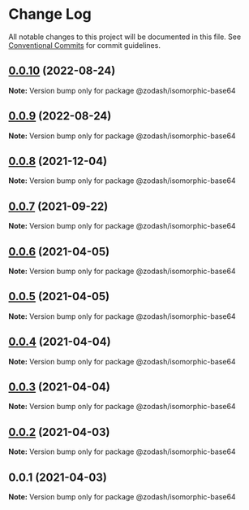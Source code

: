 # Change Log

All notable changes to this project will be documented in this file.
See [Conventional Commits](https://conventionalcommits.org) for commit guidelines.

## [0.0.10](https://github.com/zcorky/zodash/compare/@zodash/isomorphic-base64@0.0.9...@zodash/isomorphic-base64@0.0.10) (2022-08-24)

**Note:** Version bump only for package @zodash/isomorphic-base64





## [0.0.9](https://github.com/zcorky/zodash/compare/@zodash/isomorphic-base64@0.0.8...@zodash/isomorphic-base64@0.0.9) (2022-08-24)

**Note:** Version bump only for package @zodash/isomorphic-base64





## [0.0.8](https://github.com/zcorky/zodash/compare/@zodash/isomorphic-base64@0.0.7...@zodash/isomorphic-base64@0.0.8) (2021-12-04)

**Note:** Version bump only for package @zodash/isomorphic-base64





## [0.0.7](https://github.com/zcorky/zodash/compare/@zodash/isomorphic-base64@0.0.6...@zodash/isomorphic-base64@0.0.7) (2021-09-22)

**Note:** Version bump only for package @zodash/isomorphic-base64





## [0.0.6](https://github.com/zcorky/zodash/compare/@zodash/isomorphic-base64@0.0.5...@zodash/isomorphic-base64@0.0.6) (2021-04-05)

**Note:** Version bump only for package @zodash/isomorphic-base64





## [0.0.5](https://github.com/zcorky/zodash/compare/@zodash/isomorphic-base64@0.0.4...@zodash/isomorphic-base64@0.0.5) (2021-04-05)

**Note:** Version bump only for package @zodash/isomorphic-base64





## [0.0.4](https://github.com/zcorky/zodash/compare/@zodash/isomorphic-base64@0.0.3...@zodash/isomorphic-base64@0.0.4) (2021-04-04)

**Note:** Version bump only for package @zodash/isomorphic-base64





## [0.0.3](https://github.com/zcorky/zodash/compare/@zodash/isomorphic-base64@0.0.2...@zodash/isomorphic-base64@0.0.3) (2021-04-04)

**Note:** Version bump only for package @zodash/isomorphic-base64





## [0.0.2](https://github.com/zcorky/zodash/compare/@zodash/isomorphic-base64@0.0.1...@zodash/isomorphic-base64@0.0.2) (2021-04-03)

**Note:** Version bump only for package @zodash/isomorphic-base64





## 0.0.1 (2021-04-03)

**Note:** Version bump only for package @zodash/isomorphic-base64
